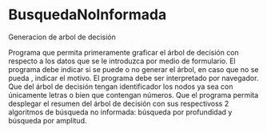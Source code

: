 # BusquedaNoInformada
Generacion de arbol de decisión

Programa que permita primeramente graficar el árbol de decisión con respecto a los datos que se le introduzca por medio de formulario.
El programa debe indicar si se puede o no generar el árbol, en caso que no se pueda , indicar el motivo.
El programa debe ser interpretado por navegador.
Que del árbol de decisión tengan identificador los nodos ya sea con únicamente letras o bien que contengan números.
Que el programa permita desplegar el resumen del árbol de decisión con sus respectivoss 2 algoritmos de búsqueda no informada: búsqueda por profundidad y búsqueda por amplitud.

